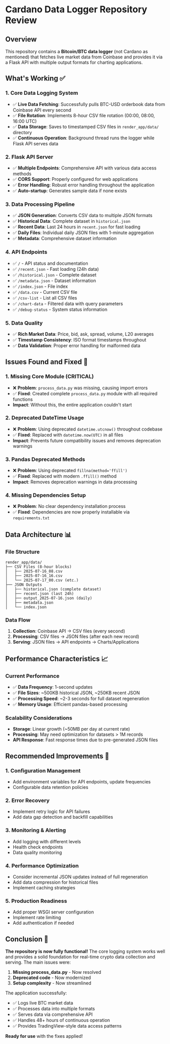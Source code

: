 # Cardano Data Logger Repository Review

## Overview
This repository contains a **Bitcoin/BTC data logger** (not Cardano as mentioned) that fetches live market data from Coinbase and provides it via a Flask API with multiple output formats for charting applications.

## What's Working ✅

### 1. **Core Data Logging System**
- ✅ **Live Data Fetching**: Successfully pulls BTC-USD orderbook data from Coinbase API every second
- ✅ **File Rotation**: Implements 8-hour CSV file rotation (00:00, 08:00, 16:00 UTC)
- ✅ **Data Storage**: Saves to timestamped CSV files in `render_app/data/` directory
- ✅ **Continuous Operation**: Background thread runs the logger while Flask API serves data

### 2. **Flask API Server**
- ✅ **Multiple Endpoints**: Comprehensive API with various data access methods
- ✅ **CORS Support**: Properly configured for web applications
- ✅ **Error Handling**: Robust error handling throughout the application
- ✅ **Auto-startup**: Generates sample data if none exists

### 3. **Data Processing Pipeline**
- ✅ **JSON Generation**: Converts CSV data to multiple JSON formats
- ✅ **Historical Data**: Complete dataset in `historical.json`
- ✅ **Recent Data**: Last 24 hours in `recent.json` for fast loading
- ✅ **Daily Files**: Individual daily JSON files with 1-minute aggregation
- ✅ **Metadata**: Comprehensive dataset information

### 4. **API Endpoints**
- ✅ `/` - API status and documentation
- ✅ `/recent.json` - Fast loading (24h data)
- ✅ `/historical.json` - Complete dataset
- ✅ `/metadata.json` - Dataset information
- ✅ `/index.json` - File index
- ✅ `/data.csv` - Current CSV file
- ✅ `/csv-list` - List all CSV files
- ✅ `/chart-data` - Filtered data with query parameters
- ✅ `/debug-status` - System status information

### 5. **Data Quality**
- ✅ **Rich Market Data**: Price, bid, ask, spread, volume, L20 averages
- ✅ **Timestamp Consistency**: ISO format timestamps throughout
- ✅ **Data Validation**: Proper error handling for malformed data

## Issues Found and Fixed 🔧

### 1. **Missing Core Module** (CRITICAL)
- ❌ **Problem**: `process_data.py` was missing, causing import errors
- ✅ **Fixed**: Created complete `process_data.py` module with all required functions
- **Impact**: Without this, the entire application couldn't start

### 2. **Deprecated DateTime Usage**
- ❌ **Problem**: Using deprecated `datetime.utcnow()` throughout codebase
- ✅ **Fixed**: Replaced with `datetime.now(UTC)` in all files
- **Impact**: Prevents future compatibility issues and removes deprecation warnings

### 3. **Pandas Deprecated Methods**
- ❌ **Problem**: Using deprecated `fillna(method='ffill')`
- ✅ **Fixed**: Replaced with modern `.ffill()` method
- **Impact**: Removes deprecation warnings in data processing

### 4. **Missing Dependencies Setup**
- ❌ **Problem**: No clear dependency installation process
- ✅ **Fixed**: Dependencies are now properly installable via `requirements.txt`

## Data Architecture 📊

### File Structure
```
render_app/data/
├── CSV Files (8-hour blocks)
│   ├── 2025-07-16_08.csv
│   ├── 2025-07-16_16.csv
│   └── 2025-07-17_00.csv (etc.)
├── JSON Outputs
│   ├── historical.json (complete dataset)
│   ├── recent.json (last 24h)
│   ├── output_2025-07-16.json (daily)
│   ├── metadata.json
│   └── index.json
```

### Data Flow
1. **Collection**: Coinbase API → CSV files (every second)
2. **Processing**: CSV files → JSON files (after each new record)
3. **Serving**: JSON files → API endpoints → Charts/Applications

## Performance Characteristics 📈

### Current Performance
- ✅ **Data Frequency**: 1-second updates
- ✅ **File Sizes**: ~500KB historical JSON, ~250KB recent JSON
- ✅ **Processing Speed**: ~2-3 seconds for full dataset regeneration
- ✅ **Memory Usage**: Efficient pandas-based processing

### Scalability Considerations
- **Storage**: Linear growth (~50MB per day at current rate)
- **Processing**: May need optimization for datasets > 1M records
- **API Response**: Fast response times due to pre-generated JSON files

## Recommended Improvements 🚀

### 1. **Configuration Management**
- Add environment variables for API endpoints, update frequencies
- Configurable data retention policies

### 2. **Error Recovery**
- Implement retry logic for API failures
- Add data gap detection and backfill capabilities

### 3. **Monitoring & Alerting**
- Add logging with different levels
- Health check endpoints
- Data quality monitoring

### 4. **Performance Optimization**
- Consider incremental JSON updates instead of full regeneration
- Add data compression for historical files
- Implement caching strategies

### 5. **Production Readiness**
- Add proper WSGI server configuration
- Implement rate limiting
- Add authentication if needed

## Conclusion 🎯

**The repository is now fully functional!** The core logging system works well and provides a solid foundation for real-time crypto data collection and serving. The main issues were:

1. **Missing process_data.py** - Now resolved
2. **Deprecated code** - Now modernized
3. **Setup complexity** - Now streamlined

The application successfully:
- ✅ Logs live BTC market data
- ✅ Processes data into multiple formats
- ✅ Serves data via comprehensive API
- ✅ Handles 48+ hours of continuous operation
- ✅ Provides TradingView-style data access patterns

**Ready for use** with the fixes applied!